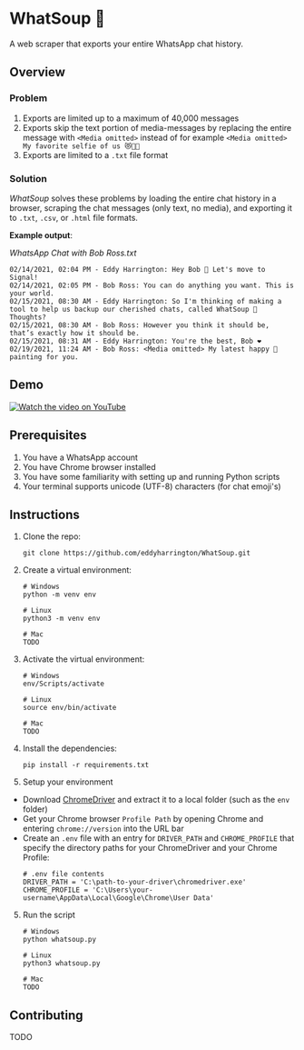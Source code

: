 # WhatSoup 🍲
A web scraper that exports your entire WhatsApp chat history.

## Overview
### Problem
1) Exports are limited up to a maximum of 40,000 messages
2) Exports skip the text portion of media-messages by replacing the entire message with ```<Media omitted>``` instead of for example ```<Media omitted> My favorite selfie of us 😻🐶🤳```
3) Exports are limited to a ```.txt``` file format

### Solution
*WhatSoup* solves these problems by loading the entire chat history in a browser, scraping the chat messages (only text, no media), and exporting it to ```.txt```, ```.csv```, or ```.html``` file formats.

**Example output**: 

*WhatsApp Chat with Bob Ross.txt*
```
02/14/2021, 02:04 PM - Eddy Harrington: Hey Bob 👋 Let's move to Signal!
02/14/2021, 02:05 PM - Bob Ross: You can do anything you want. This is your world.
02/15/2021, 08:30 AM - Eddy Harrington: So I'm thinking of making a tool to help us backup our cherished chats, called WhatSoup 🍲 Thoughts?
02/15/2021, 08:30 AM - Bob Ross: However you think it should be, that’s exactly how it should be.
02/15/2021, 08:31 AM - Eddy Harrington: You're the best, Bob ❤
02/19/2021, 11:24 AM - Bob Ross: <Media omitted> My latest happy 🌲 painting for you.
```
## Demo
[![Watch the video on YouTube](https://raw.githubusercontent.com/eddyharrington/WhatSoup/master/docs/demo.gif)](https://www.youtube.com/watch?v=F3lNYk8pPeQ)

## Prerequisites
1) You have a WhatsApp account
2) You have Chrome browser installed
3) You have some familiarity with setting up and running Python scripts
4) Your terminal supports unicode (UTF-8) characters (for chat emoji's)

## Instructions
1) Clone the repo:
    ```
    git clone https://github.com/eddyharrington/WhatSoup.git
    ```
2) Create a virtual environment:
    ```
    # Windows
    python -m venv env

    # Linux
    python3 -m venv env

    # Mac
    TODO
    ```
3) Activate the virtual environment:
    ```
    # Windows
    env/Scripts/activate

    # Linux
    source env/bin/activate

    # Mac
    TODO
    ```
4) Install the dependencies:
    ```
    pip install -r requirements.txt
    ```
5) Setup your environment
- Download [ChromeDriver](https://chromedriver.chromium.org/downloads) and extract it to a local folder (such as the ```env``` folder)
- Get your Chrome browser ```Profile Path``` by opening Chrome and entering ```chrome://version``` into the URL bar
- Create an ```.env``` file with an entry for ```DRIVER_PATH``` and ```CHROME_PROFILE``` that specify the directory paths for your ChromeDriver and your Chrome Profile:
    ```
    # .env file contents
    DRIVER_PATH = 'C:\path-to-your-driver\chromedriver.exe'
    CHROME_PROFILE = 'C:\Users\your-username\AppData\Local\Google\Chrome\User Data'
    ```
5) Run the script
    ```
    # Windows
    python whatsoup.py

    # Linux
    python3 whatsoup.py

    # Mac
    TODO
    ```

## Contributing
TODO